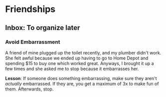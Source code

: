 # Friendships

## Inbox: To organize later

### Avoid Embarrassment

A friend of mine plugged up the toilet recently, and my plumber didn't work. She felt awful because we ended up having to go to Home Depot and spending $15 to buy one which worked great. Anyways, I brought it up a few times and she asked me to stop because it embarrasses her.

**Lesson**: If someone does something embarrassing, make sure they aren't _actually_ embarrassed. If they are, you get a maximum of 3x to make fun of them. Afterwards, stop.

